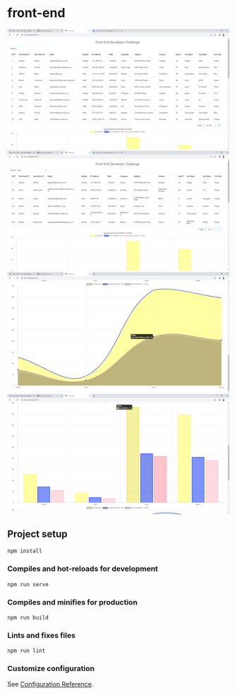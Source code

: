 # front-end
![alt text](./dataTable.png)
![alt text](./liveSearch.png)
![alt text](./DataAnalysis_Visualization_LineChart.png)
![alt text](./DataAnalysis_Visualization_BarChart.png)
## Project setup
```
npm install
```

### Compiles and hot-reloads for development
```
npm run serve
```

### Compiles and minifies for production
```
npm run build
```

### Lints and fixes files
```
npm run lint
```

### Customize configuration
See [Configuration Reference](https://cli.vuejs.org/config/).
